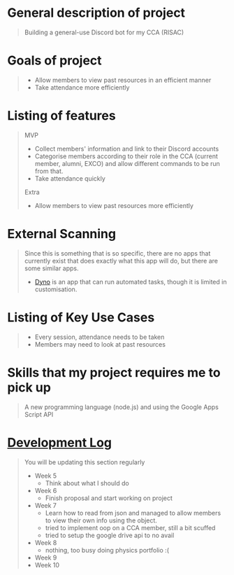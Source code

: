 # General description of project
> Building a general-use Discord bot for my CCA (RISAC)

# Goals of project
> - Allow members to view past resources in an efficient manner
> - Take attendance more efficiently

# Listing of features
> MVP
> - Collect members' information and link to their Discord accounts
> - Categorise members according to their role in the CCA (current member, alumni, EXCO) and allow different commands to be run from that.
> - Take attendance quickly
> 
> Extra
> - Allow members to view past resources more efficiently
# External Scanning
> Since this is something that is so specific, there are no apps that currently exist that does exactly what this app will do, but there are some similar apps.
> 
> - [Dyno](https://dyno.gg) is an app that can run automated tasks, though it is limited in customisation.

# Listing of Key Use Cases
> - Every session, attendance needs to be taken
> - Members may need to look at past resources

# Skills that my project requires me to pick up
> A new programming language (node.js) and using the Google Apps Script API

# [Development Log](/devlog.md)
> You will be updating this section regularly
> - Week 5
>   - Think about what I should do
> - Week 6
>   - Finish proposal and start working on project
> - Week 7
>   - Learn how to read from json and managed to allow members to view their own info using the object.
>   - tried to implement oop on a CCA member, still a bit scuffed 
>   - tried to setup the google drive api to no avail
> - Week 8
>   - nothing, too busy doing physics portfolio :(
> - Week 9
> - Week 10
